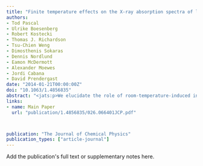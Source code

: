 ```yaml
---
title: "Finite temperature effects on the X-ray absorption spectra of lithium compounds: First-principles interpretation of X-ray Raman measurements"
authors:
- Tod Pascal
- Ulrike Boesenberg
- Robert Kostecki
- Thomas J. Richardson
- Tsu-Chien Weng
- Dimosthenis Sokaras
- Dennis Nordlund
- Eamon McDermott
- Alexander Moewes
- Jordi Cabana
- David Prendergast
date: "2014-01-21T00:00:00Z"
doi: "10.1063/1.4856835"
abstract: "<jats:p>We elucidate the role of room-temperature-induced instantaneous structural distortions in the Li K-edge X-ray absorption spectra (XAS) of crystalline LiF, Li2SO4, Li2O, Li3N, and Li2CO3 using high resolution X-ray Raman spectroscopy (XRS) measurements and first-principles density functional theory calculations within the eXcited electron and Core Hole approach. Based on thermodynamic sampling via ab initio molecular dynamics simulations, we find calculated XAS in much better agreement with experiment than those computed using the rigid crystal structure alone. We show that local instantaneous distortion of the atomic lattice perturbs the symmetry of the Li 1s core-excited-state electronic structure, broadening spectral line-shapes and, in some cases, producing additional spectral features. The excellent agreement with high-resolution XRS measurements validates the accuracy of our first-principles approach to simulating XAS, and provides both accurate benchmarks for model compounds and a predictive theoretical capability for identification and characterization of multi-component systems, such as lithium-ion batteries, under working conditions.</jats:p>"
links:
- name: Main Paper
  url: "publication/1.4856835/026.066401JCP.pdf"



publication: "The Journal of Chemical Physics"
publication_types: ["article-journal"]
---
```


Add the publication's full text or supplementary notes here.
